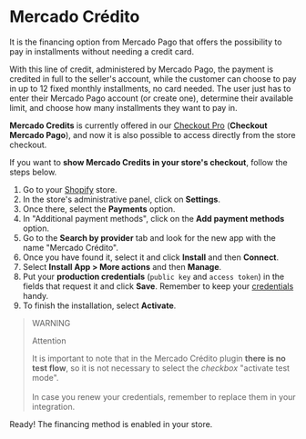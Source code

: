 # Mercado Crédito

It is the financing option from Mercado Pago that offers the possibility to pay in installments without needing a credit card.

With this line of credit, administered by Mercado Pago, the payment is credited in full to the seller's account, while the customer can choose to pay in up to 12 fixed monthly installments, no card needed. The user just has to enter their Mercado Pago account (or create one), determine their available limit, and choose how many installments they want to pay in.
 
**Mercado Credits** is currently offered in our [Checkout Pro](/developers/en/docs/shopify/integration-configuration/checkout-pro) (**Checkout Mercado Pago**), and now it is also possible to access directly from the store checkout. 

If you want to **show Mercado Credits in your store's checkout**, follow the steps below.

1. Go to your [Shopify](https://accounts.shopify.com/store-login) store.
2. In the store's administrative panel, click on **Settings**.
3. Once there, select the **Payments** option. 
4. In "Additional payment methods", click on the **Add payment methods** option.
5. Go to the **Search by provider** tab and look for the new app with the name "Mercado Crédito".
6. Once you have found it, select it and click **Install** and then **Connect**.
7. Select **Install App > More actions** and then **Manage**.
8. Put your **production credentials** (`public key` and `access token`) in the fields that request it and click **Save**. Remember to keep your [credentials](/developers/en/docs/shopify/additional-content/your-integrations/credentials) handy.
9. To finish the installation, select **Activate**.

> WARNING
>
> Attention
>
> It is important to note that in the Mercado Crédito plugin **there is no test flow**, so it is not necessary to select the _checkbox_ "activate test mode".
> <br/><br/>
> In case you renew your credentials, remember to replace them in your integration.

Ready! The financing method is enabled in your store.